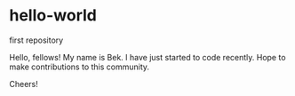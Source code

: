 # hello-world
first repository

Hello, fellows!
My name is Bek. I have just started to code recently.
Hope to make contributions to this community.

Cheers!
